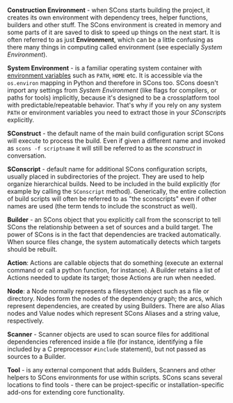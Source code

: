 **Construction Environment** - when SCons starts building the project, it creates its own environment with dependency trees, helper functions, builders and other stuff. The SCons environment is created in memory and some parts of it are saved to disk to speed up things on the next start. It is often referred to as just **Environment**, which can be a little confusing as there many things in computing called environment (see especially *System Environment*).

**System Environment** - is a familiar operating system container with [environment variables](http://en.wikipedia.org/wiki/Environment_variable "Wikipedia article") such as `PATH`, `HOME` etc. It is accessible via the `os.environ` mapping in Python and therefore in SCons too. SCons doesn't import any settings from _System Environment_ (like flags for compilers, or paths for tools) implicitly, because it's designed to be a crossplatform tool with predictable/repeatable behavior. That's why if you rely on any system `PATH` or environment variables you need to extract those in your *SConscript*s explicitly.

**SConstruct** - the default name of the main build configuration script SCons will execute to process the build. Even if given a different name and invoked as `scons -f scriptname` it will still be referred to as the _sconstruct_ in conversation.

**SConscript** - default name for additional SCons configuration scripts, usually placed in subdirectories of the project. They are used to help organize hierarchical builds. Need to be included in the build explicitly (for example by calling the `SConscript` method).  Generically, the entire collection of build scripts will often be referred to as "the sconscripts" even if other names are used (the term tends to include the sconstruct as well).

**Builder** - an SCons object that you explicitly call from the sconscript to tell SCons the relationship between a set of sources and a build target. The power of SCons is in the fact that dependencies are tracked automatically. When source files change, the system automatically detects which targets should be rebuilt.

**Action**: Actions are callable objects that do something (execute an external command or call a python function, for instance). A Builder retains a list of Actions needed to update its target; those Actions are run when needed.

**Node**: a Node normally represents a filesystem object such as a file or directory. Nodes form the nodes of the dependency graph; the arcs, which represent dependencies, are created by using Builders. There are also Alias nodes and Value nodes which represent SCons Aliases and a string value, respectively.

**Scanner** - Scanner objects are used to scan source files for additional dependencies referenced inside a file (for instance, identifying a file included by a C preprocessor `#include` statement), but not passed as sources to a Builder.

**Tool** - is any external component that adds Builders, Scanners and other helpers to SCons environments for use within scripts. SCons scans several locations to find tools - there can be project-specific or installation-specific add-ons for extending core functionality.